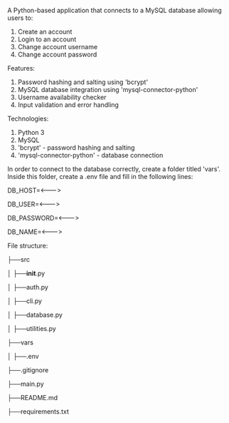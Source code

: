 A Python-based application that connects to a MySQL database allowing users to:
1. Create an account
2. Login to an account
3. Change account username
4. Change account password

Features:
1. Password hashing and salting using 'bcrypt'
2. MySQL database integration using 'mysql-connector-python'
3. Username availability checker
4. Input validation and error handling

Technologies:
1. Python 3
2. MySQL
3. 'bcrypt' - password hashing and salting
4. 'mysql-connector-python' - database connection

In order to connect to the database correctly, create a folder titled 'vars'. Inside this folder,
create a .env file and fill in the following lines:

DB_HOST=<--->

DB_USER=<--->

DB_PASSWORD=<--->

DB_NAME=<--->


File structure: 

├──src 

│ ├──__init__.py 

│ ├──auth.py 

│ ├──cli.py 

│ ├──database.py 

│ ├──utilities.py 

├──vars

│ ├──.env

├──.gitignore 

├──main.py 

├──README.md 

├──requirements.txt
